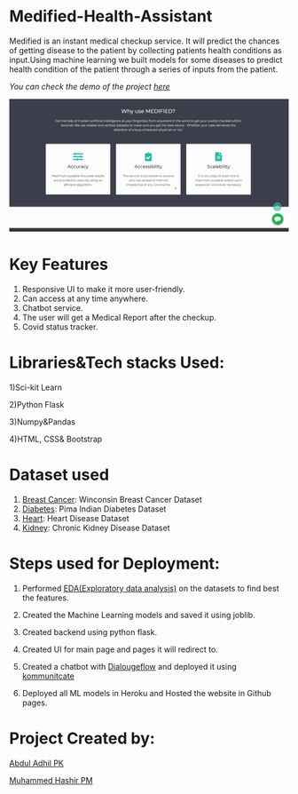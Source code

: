 # Medified-Health-Assistant


Medified is an instant medical checkup service. It will predict the chances of getting disease to the patient by collecting patients health conditions as input.Using machine learning we built models for some diseases to predict health condition of the patient through a series of inputs from the patient.

*You can check the demo of the project [here](https://adhilcodes.github.io/Medified/)*

![](./images/demo.gif)


# Key Features
1) Responsive UI to make it more user-friendly.
2) Can access at any time anywhere.
3) Chatbot service.
4) The user will get a Medical Report after the checkup.
5) Covid status tracker.


# Libraries&Tech stacks Used:

  1)Sci-kit Learn

  2)Python Flask

  3)Numpy&Pandas

  4)HTML, CSS& Bootstrap

# Dataset used

       
1) [Breast Cancer](https://www.kaggle.com/uciml/breast-cancer-wisconsin-data): Winconsin Breast Cancer Dataset
2) [Diabetes](https://www.kaggle.com/uciml/pima-indians-diabetes-database): Pima Indian Diabetes Dataset
3) [Heart](https://www.kaggle.com/ronitf/heart-disease-uci): Heart Disease Dataset
4) [Kidney](https://www.kaggle.com/mansoordaku/ckdisease): Chronic Kidney Disease Dataset


# Steps used for Deployment:

1) Performed [EDA(Exploratory data analysis)](EDA) on the datasets to find best the features.

2) Created the Machine Learning models and saved it using joblib.

3) Created backend using python flask.

4) Created UI for main page and pages it will redirect to.

5) Created a chatbot with  [Dialougeflow](https://dialogflow.cloud.google.com/) and deployed it using [kommunitcate](https://www.kommunicate.io/product/dialogflow-integration)

6) Deployed all ML models in Heroku and Hosted the website in Github pages.


# Project Created by:
  [Abdul Adhil PK](adhilcodes.me)    
  
  [Muhammed Hashir PM](hashirpm.github.io/)
